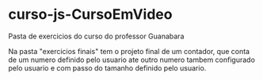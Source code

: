 # curso-js-CursoEmVideo

Pasta de exercicios do curso do professor Guanabara 

Na pasta "exercicios finais" tem o projeto final de um contador, que conta de um numero definido pelo usuario ate outro numero tambem configurado pelo usuario e com passo do tamanho definido pelo usuario.
